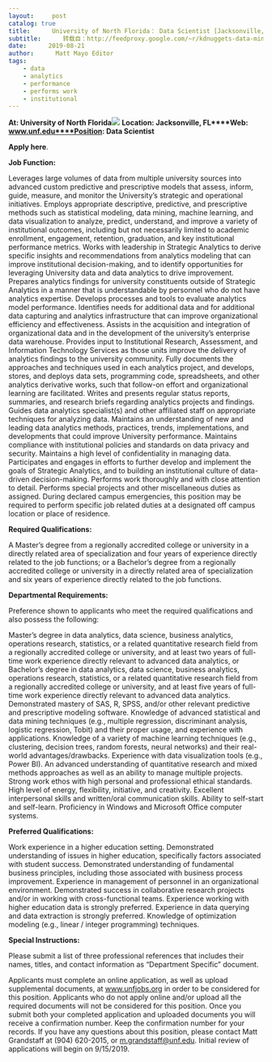 ```yaml
---
layout:     post
catalog: true
title:      University of North Florida： Data Scientist [Jacksonville, FL]
subtitle:      转载自：http://feedproxy.google.com/~r/kdnuggets-data-mining-analytics/~3/41TyMjS3zlk/08-21-university-north-florida-data-scientist.html
date:      2019-08-21
author:      Matt Mayo Editor
tags:
    - data
    - analytics
    - performance
    - performs work
    - institutional
---
```


**At: University of North Florida**![](http://feedproxy.google.com/jimg/unf-logo.jpg)
**Location: Jacksonville, FL****Web: www.unf.edu****Position: Data Scientist**

**Apply here**.

**Job Function:**

Leverages large volumes of data from multiple university sources into advanced custom predictive and prescriptive models that assess, inform, guide, measure, and monitor the University’s strategic and operational initiatives.
Employs appropriate descriptive, predictive, and prescriptive methods such as statistical modeling, data mining, machine learning, and data visualization to analyze, predict, understand, and improve a variety of institutional outcomes, including but not necessarily limited to academic enrollment, engagement, retention, graduation, and key institutional performance metrics.
Works with leadership in Strategic Analytics to derive specific insights and recommendations from analytics modeling that can improve institutional decision-making, and to identify opportunities for leveraging University data and data analytics to drive improvement.
Prepares analytics findings for university constituents outside of Strategic Analytics in a manner that is understandable by personnel who do not have analytics expertise.
Develops processes and tools to evaluate analytics model performance.
Identifies needs for additional data and for additional data capturing and analytics infrastructure that can improve organizational efficiency and effectiveness.
Assists in the acquisition and integration of organizational data and in the development of the university’s enterprise data warehouse.
Provides input to Institutional Research, Assessment, and Information Technology Services as those units improve the delivery of analytics findings to the university community.
Fully documents the approaches and techniques used in each analytics project, and develops, stores, and deploys data sets, programming code, spreadsheets, and other analytics derivative works, such that follow-on effort and organizational learning are facilitated.
Writes and presents regular status reports, summaries, and research briefs regarding analytics projects and findings.
Guides data analytics specialist(s) and other affiliated staff on appropriate techniques for analyzing data.
Maintains an understanding of new and leading data analytics methods, practices, trends, implementations, and developments that could improve University performance.
Maintains compliance with institutional policies and standards on data privacy and security.
Maintains a high level of confidentiality in managing data.
Participates and engages in efforts to further develop and implement the goals of Strategic Analytics, and to building an institutional culture of data-driven decision-making.
Performs work thoroughly and with close attention to detail.
Performs special projects and other miscellaneous duties as assigned.
During declared campus emergencies, this position may be required to perform specific job related duties at a designated off campus location or place of residence.

**Required Qualifications:**

A Master’s degree from a regionally accredited college or university in a directly related area of specialization and four years of experience directly related to the job functions; or a Bachelor’s degree from a regionally accredited college or university in a directly related area of specialization and six years of experience directly related to the job functions.

**Departmental Requirements:**

Preference shown to applicants who meet the required qualifications and also possess the following:

Master’s degree in data analytics, data science, business analytics, operations research, statistics, or a related quantitative research field from a regionally accredited college or university, and at least two years of full-time work experience directly relevant to advanced data analytics, or
Bachelor’s degree in data analytics, data science, business analytics, operations research, statistics, or a related quantitative research field from a regionally accredited college or university, and at least five years of full-time work experience directly relevant to advanced data analytics.
Demonstrated mastery of SAS, R, SPSS, and/or other relevant predictive and prescriptive modeling software.
Knowledge of advanced statistical and data mining techniques (e.g., multiple regression, discriminant analysis, logistic regression, Tobit) and their proper usage, and experience with applications.
Knowledge of a variety of machine learning techniques (e.g., clustering, decision trees, random forests, neural networks) and their real-world advantages/drawbacks.
Experience with data visualization tools (e.g., Power BI).
An advanced understanding of quantitative research and mixed methods approaches as well as an ability to manage multiple projects.
Strong work ethos with high personal and professional ethical standards.
High level of energy, flexibility, initiative, and creativity.
Excellent interpersonal skills and written/oral communication skills.
Ability to self-start and self-learn.
Proficiency in Windows and Microsoft Office computer systems.

**Preferred Qualifications:**

Work experience in a higher education setting.
Demonstrated understanding of issues in higher education, specifically factors associated with student success.
Demonstrated understanding of fundamental business principles, including those associated with business process improvement.
Experience in management of personnel in an organizational environment.
Demonstrated success in collaborative research projects and/or in working with cross-functional teams.
Experience working with higher education data is strongly preferred.
Experience in data querying and data extraction is strongly preferred.
Knowledge of optimization modeling (e.g., linear / integer programming) techniques.

**Special Instructions:**

Please submit a list of three professional references that includes their names, titles, and contact information as “Department Specific” document.

Applicants must complete an online application, as well as upload supplemental documents, at www.unfjobs.org in order to be considered for this position. Applicants who do not apply online and/or upload all the required documents will not be considered for this position. Once you submit both your completed application and uploaded documents you will receive a confirmation number. Keep the confirmation number for your records. If you have any questions about this position, please contact Matt Grandstaff at (904) 620-2015, or m.grandstaff@unf.edu. Initial review of applications will begin on 9/15/2019.
